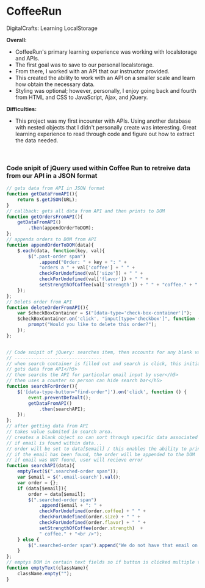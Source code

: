# CoffeeRun

DigitalCrafts: Learning LocalStorage



<b>Overall:</b>
- CoffeeRun's primary learning experience was working with localstorage and APIs.
- The first goal was to save to our personal localstorage.
- From there, I worked with an API that our instructor provided. 
- This created the ability to work with an API on a smaller scale and learn how obtain the necessary data.
- Styling was optional; however, personally, I enjoy going back and fourth from HTML and CSS to JavaScript, Ajax, and jQuery.


<b>Difficulties:</b>
- This project was my first incounter with APIs. Using another database with nested objects that I didn't personally create was interesting. Great learning experience to read through code and figure out how to extract the data needed.

<br />

<h3>Code snipit of jQuery used within Coffee Run to retreive data from our API in a JSON format</h3>

```javascript
// gets data from API in JSON format
function getDataFromAPI(){
    return $.getJSON(URL);
}
// callback: gets all data from API and then prints to DOM
function getOrdersFromAPI(){
    getDataFromAPI()
        .then(appendOrderToDOM);
};
// appends orders to DOM from API
function appendOrderToDOM(data){
    $.each(data, function(key, val){
        $(".past-order span")
            .append("Order: " + key + ": " + 
            "orders a " + val['coffee'] + " " + 
            checkForUndefined(val['size']) + " " + 
            checkForUndefined(val['flavor']) + " " + 
            setStrengthOfCoffee(val['strength']) + " " + "coffee." + " " + "<input id='chk_" + "'data-type='check-box' type='checkbox' value='" + true + "' />"  + "<br />" ); 
    });
};
// Delets order from API
function deleteOrderFromAPI(){
    var $checkBoxContainer = $("[data-type='check-box-container']");
    $checkBoxContainer.on('click', "input[type='checkbox']", function (){
        prompt("Would you like to delete this order?");
    });
};


// Code snipit of jQuery: searches item, then accounts for any blank values retreived from API
// --------------------------------
// when search container is filled out and search is click, this initializes</h5>
// gets data from API</h5>
// then searchs the API for particular email input by user</h5>
// then uses a counter so person can hide search bar</h5>
function searchForOrder(){
    $('[data-type-button="find-order"]').on('click', function () {
        event.preventDefault();
        getDataFromAPI()
            .then(searchAPI);
    });
};
// after getting data from API
// takes value submited in search area. 
// creates a blank object so can sort through specific data associated with email address
// if email is found within data...
// order will be set to data[$email] / this enables the ability to print different key values of data[$email] object
// if the email has been found, the order will be appended to the DOM
// if email was NOT found, user will recieve error 
function searchAPI(data){
    emptyText($(".searched-order span"));
    var $email = $('.email-search').val();
    var order = {};
    if (data[$email]){
        order = data[$email];
        $(".searched-order span")
            .append($email + ": " + 
            checkForUndefined(order.coffee) + " " + 
            checkForUndefined(order.size) + " " + 
            checkForUndefined(order.flavor) + " " + 
            setStrengthOfCoffee(order.strength)  + 
            " coffee." + "<br />");
    } else {
        $(".searched-order span").append("We do not have that email on file.");
    }
};
// emptys DOM in certain text fields so if button is clicked multiple times, the information is not printed over and over and over.
function emptyText(className){
    className.empty("");
}
```
